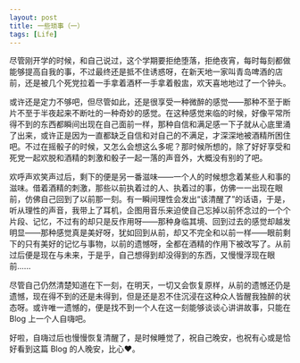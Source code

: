 ```yaml
---
layout: post
title: 一些琐事（一）
tags: [Life]
---
```

尽管刚开学的时候，和自己说过，这个学期要拒绝堕落，拒绝夜宵，每时每刻都做能够提高自我的事，不过最终还是抵不住诱惑呀，在新天地一家叫青岛啤酒的店前，还是被几个死党拉着一手拿着酒杯一手拿着骰盅，欢天喜地地过了一个钟头。

或许还是定力不够吧，但尽管如此，还是很享受一种微醉的感觉——那种不至于断片不至于半夜起来不断吐的一种奇妙的感觉。在这种感觉来临的时候，好像平常所得不到的东西都瞬间出现在自己面前一样，那种自信和满足感一下子就从心底里涌了出来，或许正是因为一直都缺乏自信和对自己的不满足，才深深地被酒精所困住吧。不过在摇骰子的时候，又怎么会想这么多呢？那时候所想的，除了好好享受和死党一起欢脱和酒精的刺激和骰子一起一落的声音外，大概没有别的了吧。

欢呼声欢笑声过后，剩下的便是另一番滋味——一个人的时候想念着某些人和事的滋味。借着酒精的刺激，那些以前执着过的人、执着过的事，仿佛一一出现在眼前，仿佛自己回到了以前那一刻。有一瞬间理性会发出“该清醒了”的话语，于是，听从理性的声音，我带上了耳机，企图用音乐来迫使自己忘掉以前怀念过的一个个片段、记忆，不过有的却只是反作用呀——那种身临其境、回到过去的感觉却越发明显——那种感觉真是美好呀，犹如回到从前，却又不完全和以前一样——眼前剩下的只有美好的记忆与事物，以前的遗憾呀，全都在酒精的作用下被改写了。从前过后便是现在与未来，于是乎，自己想得到却没得到的东西，又慢慢浮现在眼前......

尽管自己仍然清楚知道在下一刻，在明天，一切又会恢复原样，从前的遗憾还仍是遗憾，现在得不到的还是未得到，但是还是忍不住沉浸在这种众人皆醒我独醉的状态呀。或许唯一遗憾的，便是找不到一个人在这一刻能够谈谈心讲讲故事，只能在 Blog 上一个人自嗨吧。

好啦，自嗨过后也慢慢恢复清醒了，是时候睡觉了，祝自己晚安，也祝有心或是恰好看到这篇 Blog 的人晚安，比心❤️。




